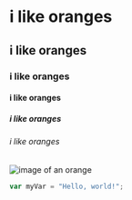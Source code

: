 # i like oranges
## i like oranges
### i like oranges
#### i like oranges
##### i like oranges
###### i like oranges

![image of an orange](https://i5.walmartimages.com/seo/Fresh-Navel-Orange-Each_a134f2a1-2bb0-4e5c-a594-f84b63ab5928.22241f295458186b2ba0e4ed7d460d52.jpeg?odnHeight=768&odnWidth=768&odnBg=FFFFFF)

``` javascript
var myVar = "Hello, world!";
```
